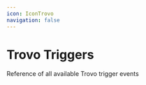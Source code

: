 ```yaml
---
icon: IconTrovo
navigation: false
---
```


# Trovo Triggers
Reference of all available Trovo trigger events
